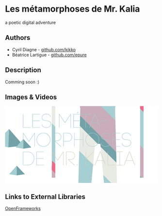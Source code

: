 # Les métamorphoses de Mr. Kalia
a poetic digital adventure

## Authors
- Cyril Diagne - [github.com/kikko](http://github.com/kikko)
- Béatrice Lartigue - [github.com/epure](http://github.com/epure)

## Description
Comming soon :)

## Images & Videos
![image](project_images/id/logo.jpg)

## Links to External Libraries
[OpenFrameworks](http://www.openframeworks.cc "OpenFrameworks")
